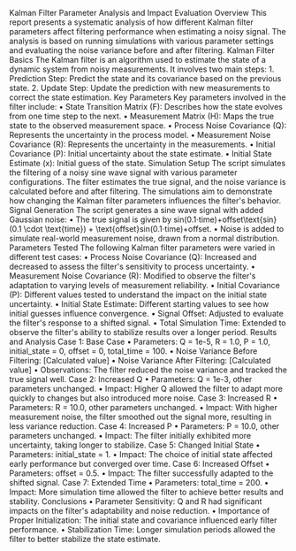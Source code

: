 Kalman Filter Parameter Analysis and Impact Evaluation
Overview
This report presents a systematic analysis of how different Kalman filter parameters affect filtering performance when estimating a noisy signal. The analysis is based on running simulations with various parameter settings and evaluating the noise variance before and after filtering.
Kalman Filter Basics
The Kalman filter is an algorithm used to estimate the state of a dynamic system from noisy measurements. It involves two main steps:
    1. Prediction Step: Predict the state and its covariance based on the previous state.
    2. Update Step: Update the prediction with new measurements to correct the state estimation.
Key Parameters
Key parameters involved in the filter include:
    • State Transition Matrix (F): Describes how the state evolves from one time step to the next.
    • Measurement Matrix (H): Maps the true state to the observed measurement space.
    • Process Noise Covariance (Q): Represents the uncertainty in the process model.
    • Measurement Noise Covariance (R): Represents the uncertainty in the measurements.
    • Initial Covariance (P): Initial uncertainty about the state estimate.
    • Initial State Estimate (x): Initial guess of the state.
Simulation Setup
The script simulates the filtering of a noisy sine wave signal with various parameter configurations. The filter estimates the true signal, and the noise variance is calculated before and after filtering. The simulations aim to demonstrate how changing the Kalman filter parameters influences the filter's behavior.
Signal Generation
The script generates a sine wave signal with added Gaussian noise:
    • The true signal is given by sin(0.1⋅time)+offset\text{sin}(0.1 \cdot \text{time}) + \text{offset}sin(0.1⋅time)+offset.
    • Noise is added to simulate real-world measurement noise, drawn from a normal distribution.
Parameters Tested
The following Kalman filter parameters were varied in different test cases:
    • Process Noise Covariance (Q): Increased and decreased to assess the filter's sensitivity to process uncertainty.
    • Measurement Noise Covariance (R): Modified to observe the filter's adaptation to varying levels of measurement reliability.
    • Initial Covariance (P): Different values tested to understand the impact on the initial state uncertainty.
    • Initial State Estimate: Different starting values to see how initial guesses influence convergence.
    • Signal Offset: Adjusted to evaluate the filter's response to a shifted signal.
    • Total Simulation Time: Extended to observe the filter's ability to stabilize results over a longer period.
Results and Analysis
Case 1: Base Case
    • Parameters: Q = 1e-5, R = 1.0, P = 1.0, initial_state = 0, offset = 0, total_time = 100.
    • Noise Variance Before Filtering: [Calculated value]
    • Noise Variance After Filtering: [Calculated value]
    • Observations: The filter reduced the noise variance and tracked the true signal well.
Case 2: Increased Q
    • Parameters: Q = 1e-3, other parameters unchanged.
    • Impact: Higher Q allowed the filter to adapt more quickly to changes but also introduced more noise.
Case 3: Increased R
    • Parameters: R = 10.0, other parameters unchanged.
    • Impact: With higher measurement noise, the filter smoothed out the signal more, resulting in less variance reduction.
Case 4: Increased P
    • Parameters: P = 10.0, other parameters unchanged.
    • Impact: The filter initially exhibited more uncertainty, taking longer to stabilize.
Case 5: Changed Initial State
    • Parameters: initial_state = 1.
    • Impact: The choice of initial state affected early performance but converged over time.
Case 6: Increased Offset
    • Parameters: offset = 0.5.
    • Impact: The filter successfully adapted to the shifted signal.
Case 7: Extended Time
    • Parameters: total_time = 200.
    • Impact: More simulation time allowed the filter to achieve better results and stability.
Conclusions
    • Parameter Sensitivity: Q and R had significant impacts on the filter's adaptability and noise reduction.
    • Importance of Proper Initialization: The initial state and covariance influenced early filter performance.
    • Stabilization Time: Longer simulation periods allowed the filter to better stabilize the state estimate.

